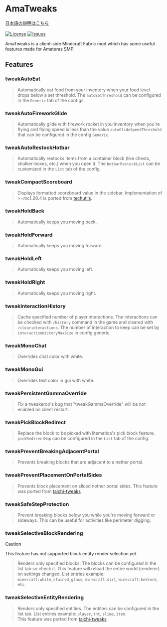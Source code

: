 # AmaTweaks

[日本語の説明はこちら](https://github.com/pugur523/ama-tweaks/blob/main/README_ja.md)<br><br>
[![License](https://img.shields.io/github/license/pugur523/ama-tweaks.svg)](https://opensource.org/licenses/MIT)
[![Issues](https://img.shields.io/github/issues/pugur523/ama-tweaks.svg)](https://github.com/pugur523/ama-tweaks/issues)

AmaTweaks is a client-side Minecraft Fabric mod which has some useful features made for Amateras SMP.

## Features


### tweakAutoEat

> Automatically eat food from your inventory when your food level drops below a set threshold.
The `autoEatThreshold` can be configured in the `Generic` tab of the configs.

### tweakAutoFireworkGlide

> Automatically glide with firework rocket in you inventory when you're flying and flying speed is less than the value `autoGlideSpeedThreshold` that can be configured in the config `Generic`.


### tweakAutoRestockHotbar

> Automatically restocks items from a container block (like chests, shulker-boxes, etc.) when you open it.
The `hotbarRestockList` can be customized in the `List` tab of the config.


### tweakCompactScoreboard

> Displays formatted scoreboard value in the sidebar.
Implementation of >=mc1.20.4 is ported from [techutils](https://github.com/Kikugie/techutils).


### tweakHoldBack

> Automatically keeps you moving back.


### tweakHoldForward

> Automatically keeps you moving forward.


### tweakHoldLeft

> Automatically keeps you moving left.


### tweakHoldRight

> Automatically keeps you moving right.


### tweakInteractionHistory

> Cache specified number of player interactions.
The interactions can be checked with `/history` command in the game and cleared with `/clearinteractions`.
The number of interaction to keep can be set by `interactionHistoryMaxSize` in config generic.


### tweakMonoChat

> Overrides chat color with white.


### tweakMonoGui

> Overrides text color in gui with white.


### tweakPersistentGammaOverride

> Fix a tweakeroo's bug that "tweakGammaOverride" will be not enabled on client restart.


### tweakPickBlockRedirect

> Replace the block to be picked with litematica's pick block feature. `pickRedirectMap` can be configured in the `List` tab of the config.


### tweakPreventBreakingAdjacentPortal

> Prevents breaking blocks that are adjacent to a nether portal.


### tweakPreventPlacementOnPortalSides

> Prevents block placement on sliced nether portal sides.
This feature was ported from [taichi-tweaks](https://github.com/TaichiServer/taichi-tweaks)


### tweakSafeStepProtection

> Prevent breaking blocks below you while you're moving forward or sideways.
This can be useful for activities like perimeter digging.


### tweakSelectiveBlockRendering

> [!CAUTION]
> This feature has not supported block entity render selection yet.<br>

> Renders only specified blocks. The blocks can be configured in the list tab so check it. This feature will reload the entire world (renderer) on settings changed.
List entries example: `minecraft:white_stained_glass`, `minecraft:dirt`, `minecraft:bedrock`, etc.


### tweakSelectiveEntityRendering

> Renders only specified entities. The entities can be configured in the list tab.
List entries example: `player`, `tnt`, `slime`, `item`.
<br> This feature was ported from [taichi-tweaks](https://github.com/TaichiServer/taichi-tweaks)